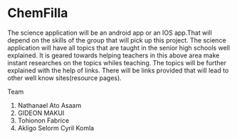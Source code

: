 ChemFilla
=========

The science application will be an android app or an IOS app.That will depend on the skills of the group that will pick up this project. The science application will have all topics that are taught in the senior high schools well explained. It is geared towards helping teachers in this above area make instant researches on the topics whiles teaching. The topics will be further explained with the help of links. There will be links provided that will lead to other well know sites(resource pages).

Team

1. Nathanael Ato Asaam
2. GIDEON MAKUI
3. Tohionon Fabrice
4. Akligo Selorm Cyril Komla

